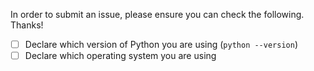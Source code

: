 In order to submit an issue, please ensure you can check the following. Thanks!

* [ ] Declare which version of Python you are using (`python --version`)
* [ ] Declare which operating system you are using
